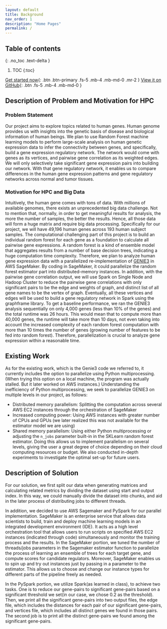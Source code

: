```yaml
---
layout: default
title: Background
nav_order: 1
description: "Home Pages"
permalink: /
---
```


## Table of contents
{: .no_toc .text-delta }

1. TOC
{:toc}



[Get started now](#problem-statement){: .btn .btn-primary .fs-5 .mb-4 .mb-md-0 .mr-2 } [View it on GitHub](https://github.com/cs205-genie3-parallel/genie3-parallel){: .btn .fs-5 .mb-4 .mb-md-0 }


## Description of Problem and Motivation for HPC

### Problem Statement

Our project aims to explore topics related to human genes. Human genome provides us with insights into the genetic basis of disease and biological information of human beings. We plan to use Random Forest machine learning models to perform large-scale analysis on human genetic expression data to infer the connectivity between genes, and specifically, build a gene expression regulatory network. The network would come with genes as its vertices, and pairwise gene correlation as its weighted edges. We will only selectively take significant gene expression pairs into building our network. With that gene regulatory network, it enables us to compare differences in the human gene expression patterns and gene regulatory networks across normal and tumor tissues. 


### Motivation for HPC and Big Data

Intuitively, the human gene comes with tons of data. With millions of available genomes, there exists an unprecedented big data challenge. Not to mention that, normally, in order to get meaningful results for analysis, the more the number of samples, the better the results. Hence, all those data will form a huge matrix and require big data processing.
Specifically for our project, we will have 49,196 human genes across 193 human subject samples. The computational challenging part of this project is to build an individual random forest for each gene as a foundation to calculate all pairwise gene expressions. A random forest is a kind of ensemble model that aggregates results from a number of base decision trees, indicating a huge computation time complexity. 
Therefore, we plan to analyze human gene expression data with a parallelized re-implementation of [GENIE3](https://github.com/vahuynh/GENIE3) in AWS SageMaker. By coding in SageMaker, it could parallelize the random forest estimator part into distributed-memory instances. 
In addition, with the pairwise gene correlation output, we will use Spark on Single Node and Hadoop Cluster to reduce the pairwise gene correlations with only significant pairs to be the edge and weights of graph, and distinct list of all gene names to be the vertex of graph. Eventually, all these vertices and edges will be used to build a gene regulatory network in Spark using the graphframe library.
To get a baseline performance, we ran the GENIE3 analysis sequentially on only 4,000 genes (less than 10% of the genes) and the total runtime was 26 hours. This would mean that to compute more than 40,000 genes, the runtime will take more than 10 days, not even taking into account the increased complexity of each random forest computation with more than 10 times the number of genes (growing number of features to be fed into random forest). Therefore, parallelization is crucial to analyze gene expression within a reasonable time.

## Existing Work

As for the existing work, which is the Genie3 code we referred to, it currently includes the option to parallelize using Python multiprocessing. (When trying this option on a local machine, the program was actually stalled. But it later worked on AWS instances.) Understanding the inefficiency of Python multiprocessing, we seek to parallelize GENIE3 on multiple levels in our project, as follows:
* Distributed memory parallelism: Splitting the computation across several AWS EC2 instances through the orchestration of SageMaker
* Increased computing power: Using AWS instances with greater number of CPUs and GPUs (we later realized this was not available for the estimator model we are using)
* Shared memory parallelism: Using either Python multiprocessing or adjusting the `n_jobs` parameter built-in in the SKLearn random forest estimator.
Doing this allows us to implement parallelism on several levels, giving the user a great degree of choice depending on their cloud computing resources or budget. We also conducted in-depth experiments to investigate the optimal set-up for future users.


## Description of Solution

For our solution, we first split our data when generating matrices and calculating related metrics by dividing the dataset using start and output index. In this way, we could manually divide the dataset into chunks, and aid in the later process of distributing jobs to different threads. 
 
In addition, we decided to use AWS Sagemaker and PySpark for our parallel implementation. 
SageMaker is an enterprise service that allows data scientists to build, train and deploy machine learning models in an integrated development environment (IDE). It acts as a high level orchestration tool that allows users to run scripts on specified AWS EC2 instances (indicated through code) simultaneously and monitor the training process and the results. In the SageMaker portion, we tuned the number of threads/jobs parameters in the Sagemaker estimator function to parallelize the process of learning an ensemble of trees for each target gene, and compute scores for candidate regulators. Moreover, SageMaker enables us to spin up and try out instances just by passing in a parameter to the estimator. This allows us to choose and change our instance types for different parts of the pipeline freely as needed.
 
In the PySpark portion, we utilize Spark(as learned in class), to achieve two tasks. One is to reduce our gene-pairs to significant gene-pairs based on a significant threshold we set(in our case, we chose 0.2 as the threshold). Then, we print all the significant gene-pairs into two output files, the edge file, which includes the distances for each pair of our significant gene-pairs, and vertices file, which includes all distinct genes we found in those pairs. The second job is to print all the distinct gene-pairs we found among the significant gene-pairs.


